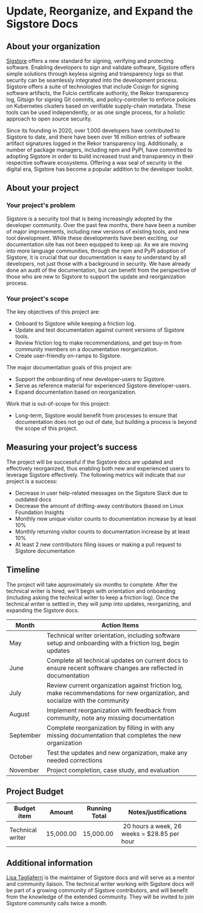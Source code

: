 # Update, Reorganize, and Expand the Sigstore Docs

## About your organization

[Sigstore](https://sigstore.dev) offers a new standard for signing, verifying and protecting software. Enabling developers to sign and validate software, Sigstore offers simple solutions through keyless signing and transparency logs so that security can be seamlessly integrated into the development process. Sigstore offers a suite of technologies that include Cosign for signing software artifacts, the Fulcio certificate authority, the Rekor transparency log, Gitsign for signing Git commits, and policy-controller to enforce policies on Kubernetes clusters based on verifiable supply-chain metadata. These tools can be used independently, or as one single process, for a holistic approach to open source security.
 
Since its founding in 2020, over 1,000 developers have contributed to Sigstore to date, and there have been over 16 million entries of software artifact signatures logged in the Rekor transparency log. Additionally, a number of package managers, including npm and PyPI, have committed to adopting Sigstore in order to build increased trust and transparency in their respective software ecosystems. Offering a wax seal of security in the digital era, Sigstore has become a popular addition to the developer toolkit.

## About your project

### Your project's problem

Sigstore is a security tool that is being increasingly adopted by the developer community. Over the past few months, there have been a number of major improvements, including new versions of existing tools, and new tool development. While these developments have been exciting, our documentation site has not been equipped to keep up. As we are moving into more language communities, through the npm and PyPI adoption of Sigstore, it is crucial that our documentation is easy to understand by all developers, not just those with a background in security. We have already done an audit of the documentation, but can benefit from the perspective of those who are new to Sigstore to support the update and reorganization process.

### Your project's scope

The key objectives of this project are: 
* Onboard to Sigstore while keeping a friction log.
* Update and test documentation against current versions of Sigstore tools.
* Review friction log to make recommendations, and get buy-in from community members on a documentation reorganization.
* Create user-friendly on-ramps to Sigstore.

The major documentation goals of this project are: 
* Support the onboarding of new developer-users to Sigstore.
* Serve as reference material for experienced Sigstore developer-users.
* Expand documentation based on reorganization.

Work that is out-of-scope for this project:
* Long-term, Sigstore would benefit from processes to ensure that documentation does not go out of date, but building a process is beyond the scope of this project.

## Measuring your project’s success

The project will be successful if the Sigstore docs are updated and effectively reorganized, thus enabling both new and experienced users to leverage Sigstore effectively. The following metrics will indicate that our project is a success:
* Decrease in user help-related messages on the Sigstore Slack due to outdated docs
* Decrease the amount of drifting-away contributors (based on Linux Foundation Insights
* Monthly new unique visitor counts to documentation increase by at least 10%
* Monthly returning visitor counts to documentation increase by at least 10%
* At least 2 new contributors filing issues or making a pull request to Sigstore documentation

## Timeline

The project will take approximately six months to complete. After the technical writer is hired, we'll begin with orientation and onboarding (including asking the technical writer to keep a friction log). Once the technical writer is settled in, they will jump into updates, reorganizing, and expanding the Sigstore docs.

Month     | Action Items
--------- | ----------------
May       | Technical writer orientation, including software setup and onboarding with a friction log, begin updates
June      | Complete all technical updates on current docs to ensure recent software changes are reflected in documentation
July      | Review current organization against friction log, make recommendations for new organization, and socialize with the community 
August    | Implement reorganization with feedback from community, note any missing documentation
September | Complete reorganization by filling in with any missing documentation that completes the new organization
October   | Test the updates and new organization, make any needed corrections
November  | Project completion, case study, and evaluation

## Project Budget

Budget item | Amount | Running Total | Notes/justifications
-- | -- | -- | --
Technical writer | 15,000.00 | 15,000.00 |  20 hours a week, 26 weeks = $28.85 per hour

## Additional information

[Lisa Tagliaferri](https://www.linkedin.com/in/lisa-tagliaferri/) is the maintainer of Sigstore docs and will serve as a mentor and community liaison. The technical writer working with Sigstore docs will be part of a growing community of Sigstore contributors, and will benefit from the knowledge of the extended community. They will be invited to join Sigstore community calls twice a month.
